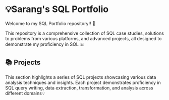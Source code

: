# 💡Sarang's SQL Portfolio

Welcome to my SQL Portfolio repository!! 🚀

This repository is a comprehensive collection of SQL case studies, solutions to problems from various platforms, and advanced projects, all designed to demonstrate my proficiency in SQL 📊



## 📚 Projects

This section highlights a series of SQL projects showcasing various data analysis techniques and insights. Each project demonstrates proficiency in SQL query writing, data extraction, transformation, and analysis across different domains💡



